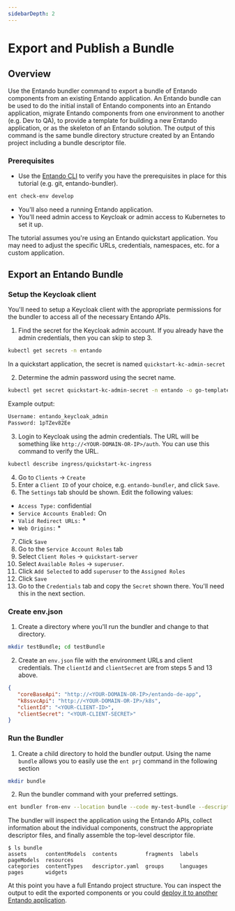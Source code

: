 ```yaml
---
sidebarDepth: 2
---
```

# Export and Publish a Bundle

## Overview
Use the Entando bundler command to export a bundle of Entando components from an existing Entando application. An Entando bundle can be used to do the initial install of Entando components into an Entando application, migrate Entando components from one environment to another (e.g. Dev to QA), to provide a template for building a new Entando application, or as the skeleton of an Entando solution. The output of this command is the same bundle directory structure created by an Entando project including a bundle descriptor file.

### Prerequisites
* Use the [Entando CLI](../../docs/reference/entando-cli.md#check-environment) to verify you have the prerequisites in place for this tutorial (e.g. git, entando-bundler). 
``` sh
ent check-env develop 
```
* You'll also need a running Entando application.
* You'll need admin access to Keycloak or admin access to Kubernetes to set it up.

The tutorial assumes you're using an Entando quickstart application. You may need to adjust the specific URLs, credentials, namespaces, etc. for a custom application.

## Export an Entando Bundle

### Setup the Keycloak client
You'll need to setup a Keycloak client with the appropriate permissions for the bundler to access all of the necessary Entando APIs.

1. Find the secret for the Keycloak admin account. If you already have the admin credentials, then you can skip to step 3. 
``` sh
kubectl get secrets -n entando 
```
In a quickstart application, the secret is named `quickstart-kc-admin-secret`

2. Determine the admin password using the secret name.
``` sh
kubectl get secret quickstart-kc-admin-secret -n entando -o go-template="{{println}}Username: {{.data.username | base64decode}}{{println}}Password: {{.data.password | base64decode}}{{println}}{{println}}"
```

Example output:
``` sh
Username: entando_keycloak_admin
Password: 1pTZev82Ee
```

3. Login to Keycloak using the admin credentials. The URL will be something like  `http://<YOUR-DOMAIN-OR-IP>/auth`. You can use this command to verify the URL.
``` sh
kubectl describe ingress/quickstart-kc-ingress
```

4. Go to `Clients` → `Create`
5. Enter a `Client ID` of your choice, e.g. `entando-bundler`, and click `Save`.
6. The `Settings` tab should be shown. Edit the following values:
* `Access Type:` confidential
* `Service Accounts Enabled:` On
* `Valid Redirect URLs:` *
* `Web Origins:` *

7. Click `Save`
8. Go to the `Service Account Roles` tab
9. Select `Client Roles` → `quickstart-server`
10. Select `Available Roles` → `superuser`. 
11. Click `Add Selected` to add `superuser` to the `Assigned Roles`
12. Click `Save`
13. Go to the `Credentials` tab and copy the `Secret` shown there. You'll need this in the next section.
 
### Create env.json
1. Create a directory where you'll run the bundler and change to that directory.
```sh
mkdir testBundle; cd testBundle
```
2. Create an `env.json` file with the environment URLs and client credentials. The `clientId` and `clientSecret` are from steps 5 and 13 above.

``` json
{
   "coreBaseApi": "http://<YOUR-DOMAIN-OR-IP>/entando-de-app",
   "k8ssvcApi": "http://<YOUR-DOMAIN-OR-IP>/k8s",
   "clientId": "<YOUR-CLIENT-ID>",
   "clientSecret": "<YOUR-CLIENT-SECRET>"
}
```

### Run the Bundler
1. Create a child directory to hold the bundler output. Using the name `bundle` allows you to easily use the `ent prj` command in the following section 
``` sh
mkdir bundle
```
2. Run the bundler command with your preferred settings. 
``` sh
ent bundler from-env --location bundle --code my-test-bundle --description “My Test Bundle”
```
The bundler will inspect the application using the Entando APIs, collect information about the individual components, construct the appropriate descriptor files, and finally assemble the top-level descriptor file.

``` 
$ ls bundle
assets      contentModels  contents         fragments  labels     pageModels  resources
categories  contentTypes   descriptor.yaml  groups     languages  pages       widgets
```

At this point you have a full Entando project structure. You can inspect the output to edit the exported components or you could [deploy it to another Entando application](./publish-simple-bundle.md#publish-the-bundle).

